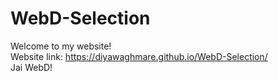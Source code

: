 # WebD-Selection

Welcome to my website! <br>
Website link: https://diyawaghmare.github.io/WebD-Selection/ <br>
Jai WebD!
